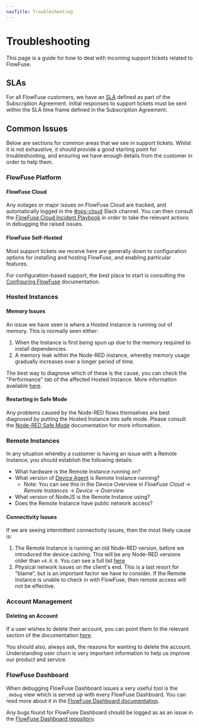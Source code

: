 ```yaml
---
navTitle: Troubleshooting
---
```


# Troubleshooting

This page is a guide for how to deal with incoming support tickets related to FlowFuse.

## SLAs

For all FlowFuse customers, we have an [SLA](https://flowfuse.com/handbook/sales/subscription-agreement-1.5/#:~:text=APPENDIX%201%3A%20FlowFuse%20Support%20Policies) defined as part of the Subscription Agreement. Initial responses to support tickets must be sent within the SLA time frame defined in the Subscription Agreement.

## Common Issues

Below are sections for common areas that we see in support tickets. Whilst it is not exhaustive, it should provide a good starting point for troubleshooting, and ensuring we have enough details from the customer in order to help them.

### FlowFuse Platform

#### FlowFuse Cloud

Any outages or major issues on FlowFuse Cloud are tracked, and automatically logged in the [#ops-cloud](https://flowforgeworkspace.slack.com/archives/C03BXLH9HP1) Slack channel. You can then consult the [FlowFuse Cloud Incident Playbook](https://docs.google.com/document/d/1NMPWEFgHkVNN7RqHXUgijEGdNwZH-SlaAspOQr9Vg9k/edit?tab=t.0#heading=h.a7jq4bkz66hv) in order to take the relevant actions in debugging the raised issues.

#### FlowFuse Self-Hosted

Most support tickets we receive here are generally down to configuration options for installing and hosting FlowFuse, and enabling particular features.

For configuration-based support, the best place to start is consulting the [Configuring FlowFuse](/docs/install/configuration/) documentation.

### Hosted Instances

#### Memory Issues

An issue we have seen is where a Hosted Instance is running out of memory. This is normally seen either:

1. When the Instance is first being spun up due to the memory required to install dependencies.
2. A memory leak within the Node-RED instance, whereby memory usage gradually increases over a longer period of time.

The best way to diagnose which of these is the cause, you can check the "Performance" tab of the affected Hosted Instance. More information available [here](https://flowfuse.com/changelog/2025/06/instance-performance-memory/).

#### Restarting in Safe Mode

Any problems caused by the Node-RED flows themselves are best diagnosed by putting the Hosted Instance into safe mode. Please consult the [Node-RED Safe Mode](https://flowfuse.com/docs/debugging/) documentation for more information.

### Remote Instances

In any situation whereby a customer is having an issue with a Remote Instance, you should establish the following details:

- What hardware is the Remote Instance running on?
- What version of [Device Agent](/docs/device-agent/introduction/) is Remote Instance running?
    - Note: You can see this in the Device Overview in _FlowFuse Cloud_ -> _Remote Instances_ -> _Device_ -> _Overview_
- What version of NodeJS is the Remote Instance using?
- Does the Remote Instance have public network access?

#### Connectivity Issues

If we are seeing intermittent connectivity issues, then the most likely cause is:

1. The Remote Instance is running an old Node-RED version, before we introduced the device caching. This will be any Node-RED versions older than `v4.0.0`. You can see a full list [here](https://github.com/FlowFuse/helm/blob/main/flowforge-container/install-device-cache.sh#L3)
2. Physical network issues on the client's end. This is a last resort for "blame", but is an important factor we have to consider. If the Remote Instance is unable to check in with FlowFuse, then remote access will not be effective. 

### Account Management

#### Deleting an Account

If a user wishes to delete their account, you can point them to the relevant section of the documentation [here](https://flowfuse.com/docs/cloud/billing/#cancelling-your-subscription).

You should also, always ask, the reasons for wanting to delete the account. Understanding user churn is very important information to help us improve our product and service.

### FlowFuse Dashboard

When debugging FlowFuse Dashboard issues a very useful tool is the `_debug` view which is served up with every FlowFuse Dashboard. You can read more about it in the [FlowFuse Dashboard documentation](https://dashboard.flowfuse.com/contributing/widgets/debugging).

Any bugs found for FlowFuse Dashboard should be logged as as an issue in the [FlowFuse Dashboard repository](https://github.com/FlowFuse/node-red-dashboard/issues).
